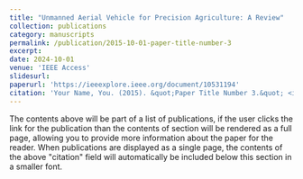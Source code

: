 ```yaml
---
title: "Unmanned Aerial Vehicle for Precision Agriculture: A Review"
collection: publications
category: manuscripts
permalink: /publication/2015-10-01-paper-title-number-3
excerpt: 
date: 2024-10-01
venue: 'IEEE Access'
slidesurl:
paperurl: 'https://ieeexplore.ieee.org/document/10531194'
citation: 'Your Name, You. (2015). &quot;Paper Title Number 3.&quot; <i>Journal 1</i>. 1(3).'
---
```


The contents above will be part of a list of publications, if the user clicks the link for the publication than the contents of section will be rendered as a full page, allowing you to provide more information about the paper for the reader. When publications are displayed as a single page, the contents of the above "citation" field will automatically be included below this section in a smaller font.
